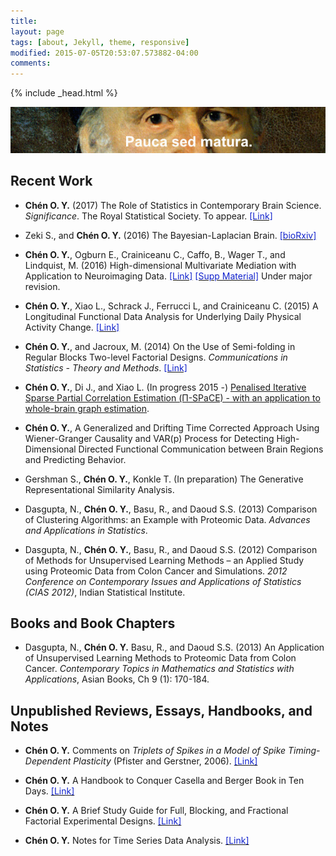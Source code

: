```yaml
---
title: 
layout: page
tags: [about, Jekyll, theme, responsive]
modified: 2015-07-05T20:53:07.573882-04:00
comments:
---
```

{% include _head.html %}

![x](/images/Gauss.jpg)
<br />

<script>
  (function(i,s,o,g,r,a,m){i['GoogleAnalyticsObject']=r;i[r]=i[r]||function(){
  (i[r].q=i[r].q||[]).push(arguments)},i[r].l=1*new Date();a=s.createElement(o),
  m=s.getElementsByTagName(o)[0];a.async=1;a.src=g;m.parentNode.insertBefore(a,m)
  })(window,document,'script','https://www.google-analytics.com/analytics.js','ga');

  ga('create', 'UA-64829092-1', 'auto');
  ga('send', 'pageview');

</script>

## Recent Work

- **Chén O. Y.** (2017) The Role of Statistics in Contemporary Brain Science. *Significance*. The Royal Statistical Society. To appear. <a href="{{ site.baseurl }}/files/doc/Fisher.pdf"><font color="#1122CC">[Link]</font></a>

- Zeki S., and **Chén O. Y.** (2016) The Bayesian-Laplacian Brain. <a href="http://biorxiv.org/content/early/2016/12/19/094516"><font color="#1122CC">[bioRxiv]</font></a>


- **Chén O. Y.**, Ogburn E., Crainiceanu C., Caffo, B., Wager T., and Lindquist, M. (2016) High-dimensional Multivariate Mediation with Application to Neuroimaging Data. <a href="{{ site.baseurl }}/files/doc/HDMM.pdf"><font color="#1122CC">[Link]</font></a>
<a href="{{ site.baseurl }}/files/doc/HDMM_Supplemental_Materials.pdf"><font color="#1122CC">[Supp Material]</font></a> Under major revision. 

- **Chén O. Y.**, Xiao L., Schrack J., Ferrucci L, and Crainiceanu C. (2015) A Longitudinal Functional Data Analysis for Underlying Daily Physical Activity Change. <a href="{{ site.baseurl }}/files/doc/LFDA.pdf"><font color="#1122CC">[Link]</font></a>
  
- **Chén O. Y.**, and Jacroux, M. (2014) On the Use of Semi-folding in Regular Blocks Two-level Factorial Designs. *Communications in Statistics - Theory and Methods*. <a href="{{ site.baseurl }}/files/doc/Chen_Jacroux.pdf"><font color="#1122CC">[Link]</font></a>

- **Chén O. Y.**, Di J., and Xiao L. (In progress 2015 -) [Penalised Iterative Sparse Partial Correlation Estimation (Π-SPaCE) - with an application to whole-brain graph estimation](/files/doc/Pi_SPaCE.pdf ).
	
- **Chén O. Y.**, A Generalized and Drifting Time Corrected Approach Using Wiener-Granger Causality and VAR(p) Process for Detecting High-Dimensional Directed Functional Communication between Brain Regions and Predicting Behavior.
	
- Gershman S., **Chén O. Y.**, Konkle T. (In preparation) The Generative Representational Similarity Analysis. 

- Dasgupta, N., **Chén O. Y.**, Basu, R., and Daoud S.S. (2013) Comparison of Clustering Algorithms: an Example with Proteomic Data. *Advances and Applications in Statistics*.
	
- Dasgupta, N., **Chén O. Y.**, Basu, R., and Daoud S.S. (2012) Comparison of Methods for Unsupervised Learning Methods – an Applied Study using Proteomic Data from Colon Cancer and Simulations. *2012 Conference on Contemporary Issues and Applications of Statistics (CIAS 2012)*, Indian Statistical Institute.
	

## Books and Book Chapters

- Dasgupta, N., **Chén O. Y.** Basu, R., and Daoud S.S. (2013) An Application of Unsupervised Learning Methods to Proteomic Data from Colon Cancer. *Contemporary Topics in Mathematics and Statistics with Applications*, Asian Books, Ch 9 (1): 170-184.


## Unpublished Reviews, Essays, Handbooks, and Notes

- **Chén O. Y.** Comments on <i>Triplets of Spikes in a Model of Spike Timing-Dependent Plasticity </i>
(Pfister and Gerstner, 2006). <a href="{{ site.baseurl }}/files/doc/Review_STDP.pdf"><font color="#1122CC">[Link]</font></a>

- **Chén O. Y.** A Handbook to Conquer Casella and Berger Book in Ten Days. <a href="{{ site.baseurl }}/files/doc/CB.pdf"><font color="#1122CC">[Link]</font></a>

- **Chén O. Y.** A Brief Study Guide for Full, Blocking, and Fractional Factorial Experimental Designs. <a href="{{ site.baseurl }}/files/doc/ED.pdf"><font color="#1122CC">[Link]</font></a>

- **Chén O. Y.** Notes for Time Series Data Analysis. <a href="{{ site.baseurl }}/files/doc/TS.pdf"><font color="#1122CC">[Link]</font></a>

<!--
## Others

- For more information, please see his [**curriculum vitae**](/files/doc/CV_Chen_Feb_2015.pdf).
-->
  

